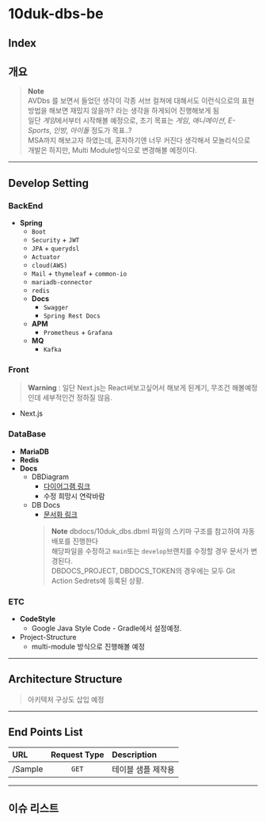 # 10duk-dbs-be

## Index

## 개요
> **Note**  
> AVDbs 를 보면서 들었던 생각이 각종 서브 컬쳐에 대해서도 이런식으로의 표현 방법을 해보면 재밌지 않을까? 라는 생각을 하게되어 진행해보게 됨  
> 일단 *게임*에서부터 시작해볼 예정으로, 초기 목표는 *게임*, *애니메이션*, *E-Sports*, *인방*, *아이돌* 정도가 목표..?  
> MSA까지 해보고자 하였는데, 혼자하기엔 너무 커진다 생각해서 모놀리식으로 개발은 하지만, Multi Module방식으로 변경해볼 예정이다.

---

## Develop Setting

### BackEnd
- **Spring**
  - `Boot`
  - `Security` + `JWT`
  - `JPA` + `querydsl`
  - `Actuator`
  - `cloud(AWS)`
  - `Mail` + `thymeleaf` + `common-io`
  - `mariadb-connector`
  - `redis`
  - **Docs**
    - `Swagger`
    - `Spring Rest Docs`
  - **APM**
    - `Prometheus` + `Grafana`
  - **MQ**
    - `Kafka`

### Front
> **Warning** : 일단 Next.js는 React써보고싶어서 해보게 된계기, 무조건 해볼예정인데 세부적인건 정하질 않음.
- Next.js

### DataBase
- **MariaDB**
- **Redis**
- **Docs**
  - DBDiagram
    - [다이어그램 링크](https://dbdiagram.io/d/63fc4c52296d97641d83e97d)
    - 수정 희망시 연락바람
  - DB Docs
    - [문서화 링크](https://dbdocs.io/donsonioc2010/10duk_dbs)
    > **Note**
    > dbdocs/10duk_dbs.dbml 파일의 스키마 구조를 참고하여 자동배포를 진행한다   
    > 해당파일을 수정하고 `main`또는 `develop`브랜치를 수정할 경우 문서가 변경된다.  
    > DBDOCS_PROJECT, DBDOCS_TOKEN의 경우에는 모두 Git Action Sedrets에 등록된 상황.

### ETC
- **CodeStyle**
  - Google Java Style Code - Gradle에서 설정예정.
- Project-Structure
  - multi-module 방식으로 진행해볼 예정

---

## Architecture Structure
> 아키텍처 구상도 삽입 예정

---

## End Points List
| URL     | Request Type | Description |
|:--------|:------------:|:------------|
| /Sample |    `GET`     | 테이블 샘플 제작용  |

---

## 이슈 리스트